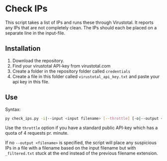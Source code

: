 # Check IPs


This script takes a list of IPs and runs these through Virustotal. It reports any IPs that are not completely clean.
The IPs should each be placed on a separate line in the input-file.


## Installation

1. Download the repository.
2. Find your virustotal API-key from virustotal.com
3. Create a folder in the repository folder called `credentials`
4. Create a file in this folder called `virustotal_api_key.txt` and paste your api key in this file.


## Use

Syntax:
```bash
py check_ips.py -i|--input <input filename> [--throttle] [-o|--output <output filename>]
```


Use the `throttle` option if you have a standard public API-key which has a quota of 4 requests pr. minute.


If no `--output <filename>` is specified, the script will place any suspicious IPs in a file with a filename based on the input filename
but with `_filtered.txt` stuck at the end instead of the previous filename extension.